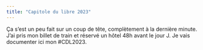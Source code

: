 ```yaml
---
title: "Capitole du libre 2023"
---
```

Ça s’est un peu fait sur un coup de tête, complètement à la dernière minute. J’ai pris mon billet de train et réservé un hôtel 48h avant le jour J. Je vais documenter ici mon #CDL2023.
